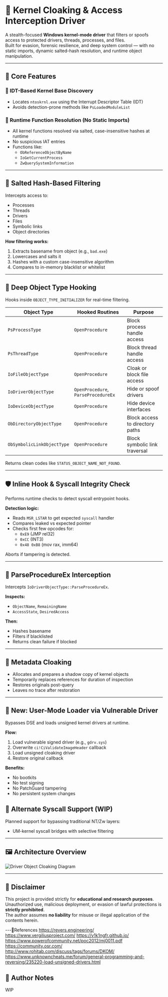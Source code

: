# 🧬 Kernel Cloaking & Access Interception Driver

A stealth-focused **Windows kernel-mode driver** that filters or spoofs access to protected drivers, threads, processes, and files.  
Built for evasion, forensic resilience, and deep system control — with no static imports, dynamic salted-hash resolution, and runtime object manipulation.

---

## 📌 Core Features

### 🧭 IDT-Based Kernel Base Discovery

- Locates `ntoskrnl.exe` using the Interrupt Descriptor Table (IDT)
- Avoids detection-prone methods like `PsLoadedModuleList`

### 🧠 Runtime Function Resolution (No Static Imports)

- All kernel functions resolved via salted, case-insensitive hashes at runtime
- No suspicious IAT entries
- Functions like:
  - `ObReferenceObjectByName`
  - `IoGetCurrentProcess`
  - `ZwQuerySystemInformation`

---

## 🧬 Salted Hash-Based Filtering

Intercepts access to:

- Processes  
- Threads  
- Drivers  
- Files  
- Symbolic links  
- Object directories  

**How filtering works:**

1. Extracts basename from object (e.g., `bad.exe`)
2. Lowercases and salts it
3. Hashes with a custom case-insensitive algorithm
4. Compares to in-memory blacklist or whitelist

---

## 🔧 Deep Object Type Hooking

Hooks inside `OBJECT_TYPE_INITIALIZER` for real-time filtering.

| Object Type                | Hooked Routines                          | Purpose                          |
|----------------------------|------------------------------------------|----------------------------------|
| `PsProcessType`            | `OpenProcedure`                          | Block process handle access      |
| `PsThreadType`             | `OpenProcedure`                          | Block thread handle access       |
| `IoFileObjectType`         | `OpenProcedure`                          | Cloak or block file access       |
| `IoDriverObjectType`       | `OpenProcedure`, `ParseProcedureEx`      | Hide or spoof drivers            |
| `IoDeviceObjectType`       | `OpenProcedure`                          | Hide device interfaces           |
| `ObDirectoryObjectType`    | `OpenProcedure`                          | Block access to directory paths  |
| `ObSymbolicLinkObjectType` | `OpenProcedure`                          | Block symbolic link traversal    |

Returns clean codes like `STATUS_OBJECT_NAME_NOT_FOUND`.

---

## 🛡️ Inline Hook & Syscall Integrity Check

Performs runtime checks to detect syscall entrypoint hooks.

**Detection logic:**

- Reads `MSR_LSTAR` to get expected `syscall` handler
- Compares leaked vs expected pointer
- Checks first few opcodes for:
  - `0xE9` (JMP rel32)
  - `0xCC` (INT3)
  - `0x48 0xB8` (mov rax, imm64)

Aborts if tampering is detected.

---

## 🧩 ParseProcedureEx Interception

Intercepts `IoDriverObjectType::ParseProcedureEx`.

**Inspects:**
- `ObjectName`, `RemainingName`
- `AccessState`, `DesiredAccess`

**Then:**
- Hashes basename
- Filters if blacklisted
- Returns clean failure if blocked

---

## 🧮 Metadata Cloaking

- Allocates and prepares a shadow copy of kernel objects
- Temporarily replaces references for duration of inspection
- Restores originals post-query
- Leaves no trace after restoration

---

## 🧪 New: User-Mode Loader via Vulnerable Driver

Bypasses DSE and loads unsigned kernel drivers at runtime.

**Flow:**

1. Load vulnerable signed driver (e.g., `gdrv.sys`)
2. Overwrite `ci!CiValidateImageHeader` callback
3. Load unsigned cloaking driver
4. Restore original callback

**Benefits:**

- No bootkits
- No test signing
- No PatchGuard tampering
- No persistent system changes

## 🧪 Alternate Syscall Support (WIP)

Planned support for bypassing traditional NT/Zw layers:
- UM-kernel syscall bridges with selective filtering

---

## 🖼️ Architecture Overview

![Driver Object Cloaking Diagram](https://cdn.discordapp.com/attachments/1217690516804866172/1382611615052206120/image.png?ex=684bc8e8&is=684a7768&hm=3c0c579db1d2b009fe497b1ae2b58c289ebf6e1a3d1b2c8a22f3396c2fb41a1f&)

---

## 🚫 Disclaimer

This project is provided strictly for **educational and research purposes**.  
Unauthorized use, malicious deployment, or evasion of lawful protections is **strictly prohibited**.  
The author assumes **no liability** for misuse or illegal application of the contents herein.

---🧩References
https://revers.engineering/
https://www.vergiliusproject.com/
https://v1k1ngfr.github.io/
https://www.powerofcommunity.net/poc2012/mj0011.pdf
https://community.osr.com/
http://www.rohitab.com/discuss/tags/forums/DKOM/
https://www.unknowncheats.me/forum/general-programming-and-reversing/235220-load-unsigned-drivers.html


## 👤 Author Notes
WIP
